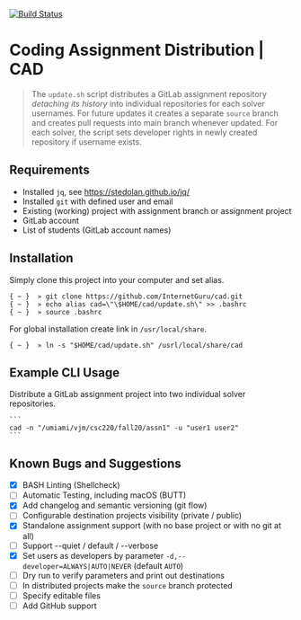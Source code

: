 
[![Build Status](https://travis-ci.org/InternetGuru/cad.svg?branch=master)](https://travis-ci.org/InternetGuru/cad)

# Coding Assignment Distribution | CAD

> The `update.sh` script distributes a GitLab assignment repository _detaching its history_ into individual repositories for each solver usernames. For future updates it creates a separate `source` branch and creates pull requests into main branch whenever updated. For each solver, the script sets developer rights in newly created repository if username exists.

## Requirements

* Installed `jq`, see https://stedolan.github.io/jq/
* Installed `git` with defined user and email
* Existing (working) project with assignment branch or assignment project
* GitLab account
* List of students (GitLab account names)

## Installation

Simply clone this project into your computer and set alias.

  ```
  { ~ }  » git clone https://github.com/InternetGuru/cad.git
  { ~ }  » echo alias cad=\"\$HOME/cad/update.sh\" >> .bashrc
  { ~ }  » source .bashrc
  ```

For global installation create link in `/usr/local/share`.

```
{ ~ }  » ln -s "$HOME/cad/update.sh" /usrl/local/share/cad
```

## Example CLI Usage

Distribute a GitLab assignment project into two individual solver repositories.

    ```
    cad -n "/umiami/vjm/csc220/fall20/assn1" -u "user1 user2"
    ```

## Known Bugs and Suggestions

- [x] BASH Linting (Shellcheck)
- [ ] Automatic Testing, including macOS (BUTT)
- [x] Add changelog and semantic versioning (git flow)
- [ ] Configurable destination projects visibility (private / public)
- [x] Standalone assignment support (with no base project or with no git at all)
- [ ] Support --quiet / default / --verbose
- [x] Set users as developers by parameter `-d,--developer=ALWAYS|AUTO|NEVER` (default `AUTO`)
- [ ] Dry run to verify parameters and print out destinations
- [ ] In distributed projects make the `source` branch protected
- [ ] Specify editable files
- [ ] Add GitHub support

[1]: https://docs.gitlab.com/ee/user/group/
[2]: https://about.gitlab.com/product/continuous-integration/
